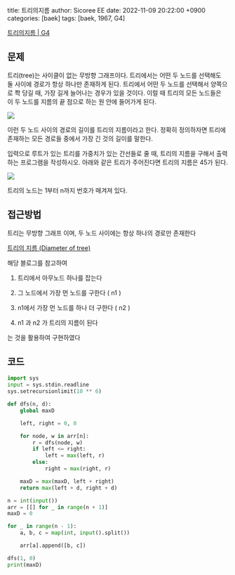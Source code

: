 title: 트리의지름
author: Sicoree EE
date: 2022-11-09 20:22:00 +0900
categories: [baek]
tags: [baek, 1967, G4]

[트리의지름 | G4](https://www.acmicpc.net/problem/1967)

## 문제

트리(tree)는 사이클이 없는 무방향 그래프이다. 트리에서는 어떤 두 노드를 선택해도 둘 사이에 경로가 항상 하나만 존재하게 된다. 트리에서 어떤 두 노드를 선택해서 양쪽으로 쫙 당길 때, 가장 길게 늘어나는 경우가 있을 것이다. 이럴 때 트리의 모든 노드들은 이 두 노드를 지름의 끝 점으로 하는 원 안에 들어가게 된다.

![](https://www.acmicpc.net/JudgeOnline/upload/201007/ttrrtrtr.png)

이런 두 노드 사이의 경로의 길이를 트리의 지름이라고 한다. 정확히 정의하자면 트리에 존재하는 모든 경로들 중에서 가장 긴 것의 길이를 말한다.

입력으로 루트가 있는 트리를 가중치가 있는 간선들로 줄 때, 트리의 지름을 구해서 출력하는 프로그램을 작성하시오. 아래와 같은 트리가 주어진다면 트리의 지름은 45가 된다.

![](https://www.acmicpc.net/JudgeOnline/upload/201007/tttttt.png)

트리의 노드는 1부터 n까지 번호가 매겨져 있다. 

## 접근방법

트리는 무방향 그래프 이며, 두 노드 사이에는 항상 하나의 경로만 존재한다

[트리의 지름 (Diameter of tree)](https://koosaga.com/14)

해당 블로그를 참고하여

1. 트리에서 아무노드 하나를 잡는다

2. 그 노드에서 가장 먼 노드를 구한다 ( n1 )

3. n1에서 가장 먼 노드를 하나 더 구한다 ( n2 )

4. n1 과 n2 가 트리의 지름이 된다

는 것을 활용하여 구현하였다

## 코드

```python
import sys
input = sys.stdin.readline
sys.setrecursionlimit(10 ** 6)

def dfs(n, d):    
    global maxD

    left, right = 0, 0

    for node, w in arr[n]:
        r = dfs(node, w)
        if left <= right:
            left = max(left, r)
        else:
            right = max(right, r)

    maxD = max(maxD, left + right)
    return max(left + d, right + d)

n = int(input())
arr = [[] for _ in range(n + 1)]
maxD = 0

for _ in range(n - 1):
    a, b, c = map(int, input().split())

    arr[a].append([b, c])

dfs(1, 0)
print(maxD)
```
